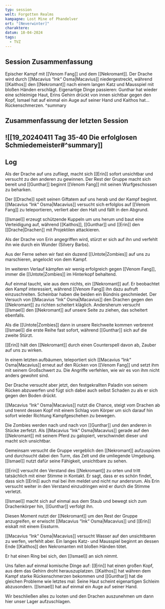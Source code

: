```yaml
---
typ: session
welt: Forgotten Realms
kampagne: Lost Mine of Phandelver
ort: "[Neverwinter]"
charaktere: 
datum: 18-04-2024
tags:
  - TVZ
---
```

## Session Zusammenfassung

Epischer Kampf mit [[Venom Fang]] und dem [[Nekromant]]. Der Drache wird durch [[Macavius “Ink“ Osma|Macavius]] niedergestreckt, während [[Kaithos]] den [[Nekromant]] nach einem langen Katz und Mausspiel mit bloßen Händen erschlägt. Eigenartige Dinge passieren: Gunthar hat wieder eine schleimige Haut, Erins Gehirn drückt von innen sichtbar gegen den Kopf, Ismael hat auf einmal ein Auge auf seiner Hand und Kaithos hat... Rückenschmerzen.
^summary

## Zusammenfassung der letzten Session

![[19_20240411 Tag 35-40 Die erfolglosen Schmiedemeister#^summary]]
---

## Log

Als der Drache auf uns zufliegt, macht sich [[Erin]] sofort unsichtbar und versucht zu den anderen zu gewinnen. Der Rest der Gruppe macht sich bereit und [[Gunthar]] beginnt [[Venom Fang]] mit seinen Wurfgeschossen zu beharken.

Der [[Drache]] speit seinen Giftatem auf uns herab und der Kampf beginnt. [[Macavius “Ink“ Osma|Macavius]] versucht sich erfolglos auf [[Venom Fang]] zu teleportieren, verliert aber den Halt und fällt in den Abgrund.

[[Ismael]] erzeugt schützende Kuppeln um uns herum und baut eine Verteidigung auf, während [[Kaithos]], [[Gunthar]] und [[Erin]] den [[Drache|Drachen]] mit Projektilen attackieren.

Als der Drache von Erin angegriffen wird, stürzt er sich auf ihn und verfehlt ihn wie durch ein Wunder (Silvery Barbs).

Aus der Ferne sehen wir fast ein duzend [[Untote|Zombies]] auf uns zu marschieren, angelockt von dem Kampf.

Im weiteren Verlauf kämpfen wir wenig erfolgreich gegen [[Venom Fang]], immer die [[Untote|Zombies]] im Hinterkopf behaltend.

Auf einmal taucht, wie aus dem nichts, ein [[Nekromant]] auf. Er beobachtet den Kampf interessiert, während [[Venom Fang]] ihn dazu aufruft einzuschreiten. Scheinbar haben die beiden ein Bündnis geschmiedet. Der Versuch von [[Macavius “Ink“ Osma|Macavius]] den Drachen gegen den [[Nekromant]] zu richten scheitert kläglich. Andersherum versucht [[Ismael]] den [[Nekromant]] auf unsere Seite zu ziehen, das scheitert ebenfalls.

Als die [[Untote|Zombies]] dann in unsere Reichweite kommen verbrennt [[Ismael]] die erste Reihe fast sofort, während [[Gunthar]] sich auf die zweite Stürzt.

[[Erin]] hält den [[Nekromant]] durch einen Counterspell davon ab, Zauber auf uns zu wirken.

In einem letzten aufbäumen, teleportiert sich [[Macavius “Ink“ Osma|Macavius]] erneut auf den Rücken von [[Venom Fang]] und setzt ihm mit seinem Großschwert zu. Die Angriffe verfehlen, wie wir es von ihm nicht anders gewohnt sind.

Der Drache versucht aber jetzt, den festgekrallten Paladin von seinem Rücken abzuwerfen und fügt sich dabei auch selbst Schaden zu als er sich gegen den Boden drückt.

[[Macavius “Ink“ Osma|Macavius]] nutzt die Chance, steigt vom Drachen ab und trennt dessen Kopf mit einem Schlag vom Körper um sich darauf hin sofort wieder Richtung Kampfgeschehen zu bewegen.

Die Zombies werden nach und nach von [[Gunthar]] und den anderen in Stücke zerfetzt. Als [[Macavius “Ink“ Osma|Macavius]] gerade auf den [[Nekromant]] mit seinem Pferd zu galopiert, verschwindet dieser und macht sich unsichtbar.

Gemeinsam versucht die Gruppe vergeblich den [[Nekromant]] aufzuspüren und durchsucht dabei den Turm, das Zelt und die umliegende Umgebung. [[Ismael]] nutzt dafür seine Fähigkeit, unsichtbare zu sehen.

[[Erin]] versucht den Verstand des [[Nekromant]] zu orten und tritt tatsächlich mit einer Stimme in Kontakt. Er sagt, dass er es schön findet, dass sich [[Erin]] auch mal bei ihm meldet und nicht nur andersrum. Als Erin versucht weiter in den Verstand einzudringen wird er durch die Stimme verletzt.

[[Ismael]] macht sich auf einmal aus dem Staub und bewegt sich zum Drachenkörper hin, [[Gunthar]] verfolgt ihn.

Diesen Moment nutzt der [[Nekromant]] um den Rest der Gruppe anzugreifen, er erwischt [[Macavius “Ink“ Osma|Macavius]] und [[Erin]] eiskalt mit einem Eissturm.

[[Macavius “Ink“ Osma|Macavius]] versucht Wasser auf den unsichtbaren zu werfen, verfehlt aber. Ein langes Katz- und Mausspiel beginnt an dessen Ende [[Kaithos]] den Nekromanten mit bloßen Händen tötet.

Er hat einen Ring bei sich, den [[Ismael]] an sich nimmt.

Uns fallen auf einmal komische Dinge auf: [[Erin]] hat einen großen Kopf, aus dem das Gehirn droht herauszuplatzen. [[Kaithos]] hat währen dem Kampf starke Rückenschmerzen bekommen und [[Gunthar]] hat die gleichen Probleme wie letztes mal: Seine Haut scheint eigenartigen Schleim abzusondern. [[Ismael]] hat auf einmal ein Auge auf seiner Hand.

Wir beschließen alles zu looten und den Drachen auszunehmen um dann hier unser Lager aufzuschlagen.
